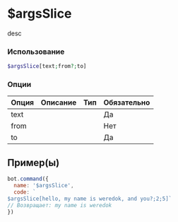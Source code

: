 # $argsSlice
desc
### Использование
```php
$argsSlice[text;from?;to]
```

### Опции

| Опция | Описание | Тип | Обязательно |
|--------|-------------|------|----------|
| text |  |  | Да | 
| from |  |  | Нет | 
| to |  |  | Да |
## Пример(ы)

```javascript
bot.command({
  name: '$argsSlice',
  code: `
$argsSlice[hello, my name is weredok, and you?;2;5]`
// Возвращает: my name is weredok
})
```